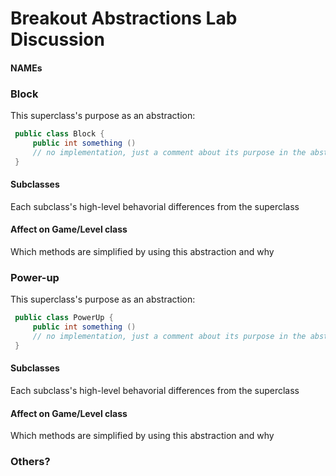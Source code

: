 # Breakout Abstractions Lab Discussion
#### NAMEs


### Block

This superclass's purpose as an abstraction:
```java
 public class Block {
     public int something ()
     // no implementation, just a comment about its purpose in the abstraction 
 }
```

#### Subclasses

Each subclass's high-level behavorial differences from the superclass


#### Affect on Game/Level class

Which methods are simplified by using this abstraction and why



### Power-up

This superclass's purpose as an abstraction:
```java
 public class PowerUp {
     public int something ()
     // no implementation, just a comment about its purpose in the abstraction 
 }
```

#### Subclasses

Each subclass's high-level behavorial differences from the superclass


#### Affect on Game/Level class

Which methods are simplified by using this abstraction and why




### Others?
